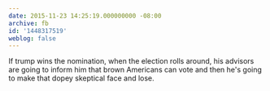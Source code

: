```yaml
---
date: 2015-11-23 14:25:19.000000000 -08:00
archive: fb
id: '1448317519'
weblog: false
---
```


If trump wins the nomination, when the election rolls around, his advisors are going to inform him that brown Americans can vote and then he's going to make that dopey skeptical face and lose.
